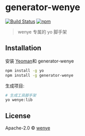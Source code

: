 # generator-wenye

[![Build Status](https://travis-ci.com/wenye123/generator-wenye.svg?branch=master)](https://travis-ci.com/wenye123/generator-wenye)
[![npm](https://badge.fury.io/js/generator-wenye.svg)](https://travis-ci.com/wenye123/generator-wenye)

> wenye 专属的 yo 脚手架

## Installation

安装 [Yeoman](http://yeoman.io)和 generator-wenye

```bash
npm install -g yo
npm install -g generator-wenye
```

生成项目: 

```bash
# 生成工具脚手架
yo wenye:lib
```

## License

Apache-2.0 © [wenye](https://github.com/wenye123)
